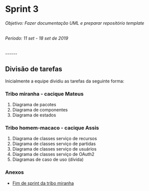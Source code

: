 # Sprint 3

<h6>Objetivo: Fazer documentação UML e preparar repositório template</h6>
<h6>Período: 11 set - 18 set de 2019</h6>
------



## Divisão de tarefas

Inicialmente a equipe dividiu as tarefas da seguinte forma:

### Tribo miranha - cacique Mateus
1. Diagrama de pacotes
1. Diagrama de componentes
1. Diagrama de estados


### Tribo homem-macaco - cacique Assis
1. Diagrama de classes serviço de recursos
1. Diagrama de classes serviço de partidas
1. Diagrama de classes serviço de usuários
1. Diagrama de classes serviço de OAuth2
1. Diagramas de caso de uso (dívida)

### Anexos

- [Fim de sprint da tribo miranha](../tribo_miranha/sprint_3/final_sprint_3.md)
